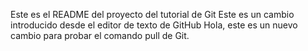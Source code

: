 Este es el README del proyecto del tutorial de Git
Este es un cambio introducido desde el editor de texto de GitHub
Hola, este es un nuevo cambio para probar el comando pull de Git.
